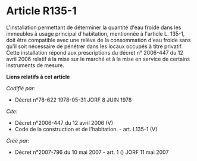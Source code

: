 # Article R135-1

L'installation permettant de déterminer la quantité d'eau froide dans les immeubles à usage principal d'habitation,
mentionnée à l'article L. 135-1, doit être compatible avec une relève de la consommation d'eau froide sans qu'il soit
nécessaire de pénétrer dans les locaux occupés à titre privatif. Cette installation répond aux prescriptions du décret n°
2006-447 du 12 avril 2006 relatif à la mise sur le marché et à la mise en service de certains instruments de mesure.

**Liens relatifs à cet article**

_Codifié par_:

  - Décret n°78-622 1978-05-31 JORF 8 JUIN 1978

_Cite_:

  - Décret n°2006-447 du 12 avril 2006 (V)
  - Code de la construction et de l'habitation. - art. L135-1 (V)

_Créé par_:

  - Décret n°2007-796 du 10 mai 2007 - art. 1 () JORF 11 mai 2007
